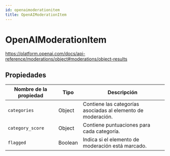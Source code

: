 ```yaml
---
id: openaimoderationitem
title: OpenAIModerationItem
---
```


# OpenAIModerationItem

https://platform.openai.com/docs/api-reference/moderations/object#moderations/object-results

## Propiedades

| Nombre de la propiedad | Tipo    | Descripción                                                                  |
| ---------------------- | ------- | ---------------------------------------------------------------------------- |
| `categories`           | Object  | Contiene las categorías asociadas al elemento de moderación. |
| `category_score`       | Object  | Contiene puntuaciones para cada categoría.                   |
| `flagged`              | Boolean | Indica si el elemento de moderación está marcado.            |